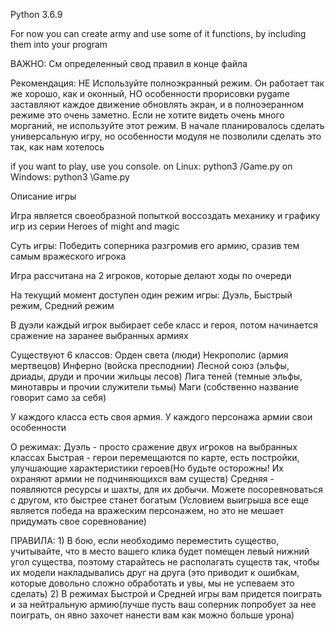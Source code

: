 Python 3.6.9

For now you can create army and use some of it functions, by including them into your program

ВАЖНО:
    См определенный свод правил в конце файла

Рекомендация:
    НЕ Используйте полноэкранный режим. Он работает так же хорошо, как и оконный, НО особенности прорисовки pygame
    заставляют каждое движение обновлять экран, и в полноэеранном режиме это очень заметно. Если не хотите видеть очень
    много морганий, не используйте этот режим. В начале планировалось сделать универсальную игру, но особенности
    модуля не позволили сделать это так, как нам хотелось

if you want to play, use you console.
on Linux:
    python3 <path to game.py>/Game.py
on Windows:
    python3 <path to game.py>\Game.py

Описание игры

Игра является своеобразной попыткой воссоздать механику и графику игр из серии Heroes of might and magic

Суть игры:
    Победить соперника разгромив его армию, сразив тем самым вражеского игрока

Игра рассчитана на 2 игроков, которые делают ходы по очереди

На текущий момент доступен один режим игры: Дуэль, Быстрый режим, Средний режим

В дуэли каждый игрок выбирает себе класс и героя, потом начинается сражение на заранее выбранных армиях

Существуют 6 классов:
    Орден света (люди)
    Некрополис (армия мертвецов)
    Инферно (войска пресподнии)
    Лесной союз (эльфы, дриады, друди и прочии жильцы лесов)
    Лига теней (темные эльфы, минотавры и прочии служители тьмы)
    Маги (собственно название говорит само за себя)

У каждого класса есть своя армия. У каждого персонажа армии свои особенности

О режимах:
    Дуэль - просто сражение двух игроков на выбранных классах
    Быстрая - герои перемещаются по карте, есть постройки, улучшающие характеристики героев(Но будьте осторожны!
    Их охраняют армии не подчиняющихся вам существ)
    Средняя - появляются ресурсы и шахты, для их добычи. Можете посоревноваться с другом, кто быстрее станет богатым
    (Условием выигрыша все еще является победа на вражеским персонажем, но это не мешает придумать свое соревнование)

ПРАВИЛА:
    1) В бою, если необходимо переместить существо, учитывайте, что в место вашего клика будет помещен левый нижний
    угол существа, поэтому старайтесь не располагать существ так, чтобы их модели накладывались друг на друга
    (это приводит к ошибкам, которые довольно сложно обработать и увы, мы не успеваем это сделать)
    2) В режимах Быстрой и Средней игры вам придется поиграть и за нейтральную армию(лучше пусть ваш соперник попробует
    за нее поиграть, он явно захочет нанести вам как можно больше урона)
